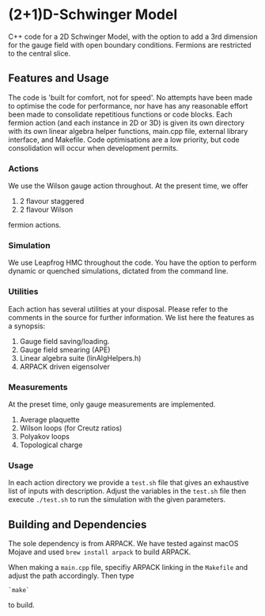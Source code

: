 # (2+1)D-Schwinger Model

C++ code for a 2D Schwinger Model, with the option to add a 3rd dimension
for the gauge field with open boundary conditions. Fermions are restricted
to the central slice.

## Features and Usage

The code is 'built for comfort, not for speed'. No attempts have been made to
optimise the code for performance, nor have has any reasonable effort been
made to consolidate repetitious functions or code blocks. Each fermion action
(and each instance in 2D or 3D) is given its own directory with its own
linear algebra helper functions, main.cpp file, external library interface,
and Makefile. Code optimisations are a low priority, but code consolidation
will occur when development permits.

### Actions

We use the Wilson gauge action throughout. At the present time, we offer

   1. 2 flavour staggered
   2. 2 flavour Wilson

fermion actions.

### Simulation

We use Leapfrog HMC throughout the code. You have the option to perform dynamic
or quenched simulations, dictated from the command line.

### Utilities

Each action has several utilities at your disposal. Please refer to the comments in
the source for further information. We list here the features as a synopsis:

   1. Gauge field saving/loading.
   2. Gauge field smearing (APE)
   3. Linear algebra suite (linAlgHelpers.h)
   4. ARPACK driven eigensolver

### Measurements

At the preset time, only gauge measurements are implemented.

   1. Average plaquette
   2. Wilson loops (for Creutz ratios)
   3. Polyakov loops
   4. Topological charge

### Usage

In each action directory we provide a `test.sh` file that gives an exhaustive
list of inputs with description. Adjust the variables in the `test.sh` file
then execute `./test.sh` to run the simulation with the given parameters.

## Building and Dependencies

The sole dependency is from ARPACK. We have tested against macOS Mojave and used
`brew install arpack` to build ARPACK.

When making a `main.cpp` file, specifiy ARPACK linking in the `Makefile` and adjust
the path accordingly. Then type

    `make`

to build.

